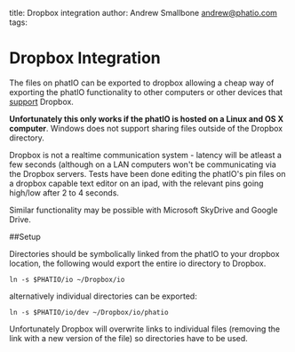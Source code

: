 title:	Dropbox integration
author:	Andrew Smallbone <andrew@phatio.com>
tags:	


# Dropbox Integration

The files on phatIO can be exported to dropbox allowing a cheap way of exporting the phatIO functionality to other computers or other devices that [support](https://www.dropbox.com/mobile) Dropbox.

__Unfortunately this only works if the phatIO is hosted on a Linux and OS X computer__.  Windows does not support sharing files outside of the Dropbox directory.

Dropbox is not a realtime communication system - latency will be atleast a few seconds (although on a LAN computers won't be communicating via the Dropbox servers.  Tests have been done editing the phatIO's pin files on a dropbox capable text editor on an ipad, with the relevant pins going high/low after 2 to 4 seconds.


Similar functionality may be possible with Microsoft SkyDrive and Google Drive.



##Setup


Directories should be symbolically linked from the phatIO to your dropbox location, the following would export the entire io directory to Dropbox.

	ln -s $PHATIO/io ~/Dropbox/io
	
alternatively individual directories can be exported:


	ln -s $PHATIO/io/dev ~/Dropbox/io/phatio

Unfortunately Dropbox will overwrite links to individual files (removing the link with a new version of the file) so directories have to be used.

